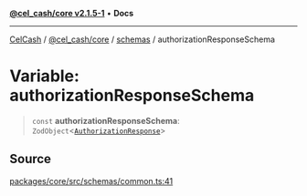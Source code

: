[**@cel_cash/core v2.1.5-1**](../../README.md) • **Docs**

***

[CelCash](../../../../README.md) / [@cel\_cash/core](../../README.md) / [schemas](../README.md) / authorizationResponseSchema

# Variable: authorizationResponseSchema

> `const` **authorizationResponseSchema**: `ZodObject`\<[`AuthorizationResponse`](../../index/type-aliases/AuthorizationResponse.md)\>

## Source

[packages/core/src/schemas/common.ts:41](https://github.com/Pyxlab/celcash/blob/9dbc7013720b05f34ded33140fbf1d827b403eea/packages/core/src/schemas/common.ts#L41)
